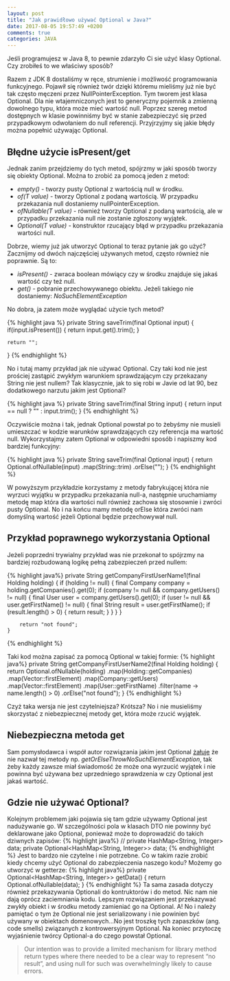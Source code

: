 ```yaml
---
layout: post
title: "Jak prawidłowo używać Optional w Java?"
date: 2017-08-05 19:57:49 +0200
comments: true
categories: JAVA
---
```

Jeśli programujesz w Java 8, to pewnie zdarzyło Ci sie użyć klasy Optional. Czy zrobiłeś to we właściwy sposób?
<!--more-->

Razem z JDK 8 dostaliśmy w ręce, strumienie i możliwość programowania funkcyjnego. Pojawił się również twór dzięki któremu mieliśmy już nie być tak często męczeni przez NullPointerException.
Tym tworem jest klasa Optional. Dla nie wtajemniczonych jest to generyczny pojemnik a zmienną dowolnego typu, która może mieć wartość null. Poprzez szereg metod dostępnych w klasie powinniśmy być w stanie
zabezpieczyć się przed przypadkowym odwołaniem do null referencji. Przyjrzyjmy się jakie błędy można popełnić używając Optional.

## Błędne użycie isPresent/get

Jednak zanim przejdziemy do tych metod, spójrzmy w jaki sposób tworzy się obiekty Optional. Można to zrobić za pomocą
jeden z metod:

  * _empty()_ - tworzy pusty Optional z wartością null w środku.
  * _of(T value)_ - tworzy Optional z podaną wartością. W przypadku przekazania null dostaniemy nullPointerException.
  * _ofNullable(T value)_ - również tworzy Optional z podaną wartością, ale w przypadku przekazania null nie zostanie zgłoszony wyjątek.
  * _Optional(T value)_ - konstruktor rzucający błąd w przypadku przekazania wartości null.

Dobrze, wiemy już jak utworzyć Optional to teraz pytanie jak go użyć? Zacznijmy od dwóch najczęściej używanych metod, często również nie poprawnie. Są to:

  * _isPresent()_ - zwraca boolean mówiący czy w środku znajduje się jakaś wartość czy też null.
  * _get()_ - pobranie przechowywanego obiektu. Jeżeli takiego nie dostaniemy: _NoSuchElementException_

No dobra, ja zatem może wyglądać użycie tych metod?

{% highlight java %}
private String saveTrim(final Optional<String> input) {
    if(input.isPresent()) {
        return input.get().trim();
    }

    return "";
}
{% endhighlight %}

No i tutaj mamy przykład jak nie używać Optional. Czy taki kod nie jest prościej zastąpić zwykłym warunkiem sprawdzającym czy przekazany String nie jest nullem? Tak klasycznie, jak to się
robi w Javie od lat 90, bez dodatkowego narzutu jakim jest Optional?

{% highlight java %}
private String saveTrim(final String input) {
   return input == null ? "" : input.trim();
}
{% endhighlight %}

Oczywiście można i tak, jednak Optional powstał po to żebyśmy nie musieli umieszczać w kodzie warunków sprawdzających czy referencja ma wartość null. Wykorzystajmy zatem
Optional w odpowiedni sposób i napiszmy kod bardziej funkcyjny:

{% highlight java %}
private String saveTrim(final Optional<String> input) {
    return Optional.ofNullable(input)
                    .map(String::trim)
                    .orElse("");
}
{% endhighlight %}

W powyższym przykładzie korzystamy z metody fabrykującej która nie wyrzuci wyjątku w przypadku przekazania null-a, następnie uruchamiamy metodę map która dla wartości null również zachowa się
stosownie i zwróci pusty Optional. No i na końcu mamy metodę orElse która zwróci nam domyślną wartość jeżeli Optional będzie przechowywał null.

## Przykład poprawnego wykorzystania Optional
Jeżeli poprzedni trywialny przykład was nie przekonał to spójrzmy na bardziej rozbudowaną logikę pełną zabezpieczeń przed nullem:

{% highlight java%}
private String getCompanyFirstUserName1(final Holding holding) {
        if (holding != null) {
            final Company company = holding.getCompanies().get(0);
            if (company != null && company.getUsers() != null) {
                final User user = company.getUsers().get(0);
                if (user != null && user.getFirstName() != null) {
                    final String result = user.getFirstName();
                    if (result.length() > 0) {
                        return result;
                    }
                }
            }
        }

        return "not found";
    }
{% endhighlight %}

Taki kod można zapisać za pomocą Optional w takiej formie:
{% highlight java%}
private String getCompanyFirstUserName2(final Holding holding) {
        return Optional.ofNullable(holding)
                .map(Holding::getCompanies)
                .map(Vector::firstElement)
                .map(Company::getUsers)
                .map(Vector::firstElement)
                .map(User::getFirstName)
                .filter(name -> name.length() > 0)
                .orElse("not found");
    }
{% endhighlight %}

Czyż taka wersja nie jest czytelniejsza? Krótsza? No i nie musieliśmy skorzystać z niebezpiecznej metody get, która może rzucić wyjątek.

## Niebezpieczna metoda get
Sam pomysłodawca i współ autor rozwiązania jakim jest Optional [żałuje](https://stackoverflow.com/questions/26327957/should-java-8-getters-return-optional-type/26328555#26328555) że nie nazwał
tej metody np. _getOrElseThrowNoSuchElementException_, tak żeby każdy zawsze miał świadomość że może ona wyrzucić wyjątek i nie powinna być używana bez uprzedniego sprawdzenia w czy Optional
jest jakaś wartość.

## Gdzie nie używać Optional?
Kolejnym problemem jaki pojawia się tam gdzie używamy Optional jest nadużywanie go. W szczególności pola w klasach DTO nie powinny być deklarowane jako Optional, ponieważ może to doprowadzić do takich
dziwnych zapisów:
{% highlight java%}
// private HashMap<String, Integer> data;
   private Optional<HashMap<String, Integer>> data;
{% endhighlight %}
Jest to bardzo nie czytelne i nie potrzebne. Co w takim razie zrobić kiedy chcemy użyć Optional do zabezpieczenia naszego kodu? Możemy go utworzyć w getterze:
{% highlight java%}
private Optional<HashMap<String, Integer>> getData() {
    return Optional.ofNullable(data);
}
{% endhighlight %}
Ta sama zasada dotyczy również przekazywania Optionali do kontruktorów i do metod. Nic nam nie dają oprócz zaciemniania kodu. Lepszym rozwiązaniem jest przekazywać zwykły obiekt
i w środku metody zamieniać go na Optional. A! No i należy pamiętać o tym że Optional nie jest serializowany i nie powinien być używany w obiektach domenowych...No jest troszkę tych zapaszków
 (ang. code smells) związanych z kontrowersyjnym Optional. Na koniec przytoczę wyjaśnienie twórcy Optional-a do czego powstał Optional.
> Our intention was to provide a limited mechanism for library method return types where there needed to be a clear way to represent “no result”,
and using null for such was overwhelmingly likely to cause errors.